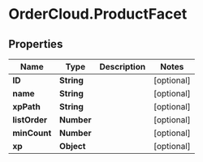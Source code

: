 # OrderCloud.ProductFacet

## Properties
Name | Type | Description | Notes
------------ | ------------- | ------------- | -------------
**ID** | **String** |  | [optional] 
**name** | **String** |  | [optional] 
**xpPath** | **String** |  | [optional] 
**listOrder** | **Number** |  | [optional] 
**minCount** | **Number** |  | [optional] 
**xp** | **Object** |  | [optional] 


